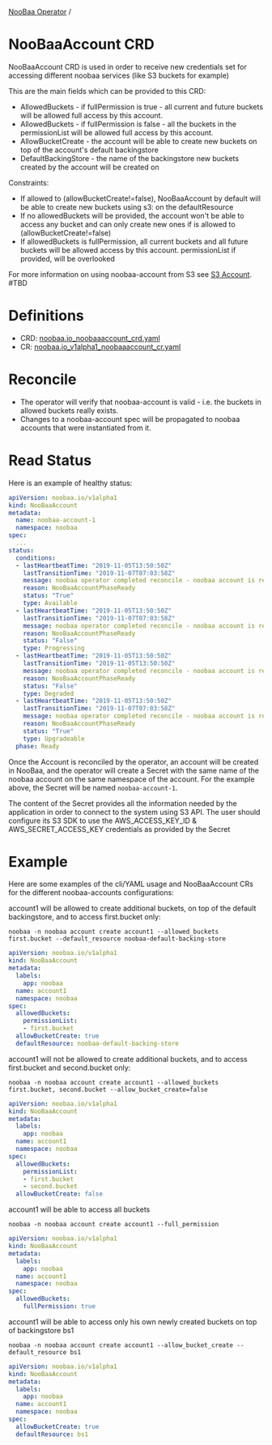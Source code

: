 [NooBaa Operator](../README.md) /
# NooBaaAccount CRD

NooBaaAccount CRD is used in order to receive new credentials set for accessing different noobaa services (like S3 buckets for example)

This are the main fields which can be provided to this CRD:
- AllowedBuckets - if fullPermission is true - all current and future buckets will be allowed full access by this account.
- AllowedBuckets - if fullPermission is false - all the buckets in the permissionList will be allowed full access by this account.
- AllowBucketCreate - the account will be able to create new buckets on top of the account's default backingstore
- DefaultBackingStore - the name of the backingstore new buckets created by the account will be created on

Constraints:
- If allowed to (allowBucketCreate!=false), NooBaaAccount by default will be able to create new buckets using s3: on the defaultResource
- If no allowedBuckets will be provided, the account won't be able to access any bucket and can only create new ones if is allowed to (allowBucketCreate!=false)
- If allowedBuckets is fullPermission, all current buckets and all future buckets will be allowed access by this account. permissionList if provided, will be overlooked

For more information on using noobaa-account from S3 see [S3 Account](s3-account.md). #TBD

# Definitions

- CRD: [noobaa.io_noobaaaccount_crd.yaml](../deploy/crds/noobaa.io_noobaaaccounts_crd.yaml)
- CR: [noobaa.io_v1alpha1_noobaaaccount_cr.yaml](../deploy/crds/noobaa.io_v1alpha1_noobaaaccount_cr.yaml)


# Reconcile

- The operator will verify that noobaa-account is valid - i.e. the buckets in allowed buckets really exists.
- Changes to a noobaa-account spec will be propagated to noobaa accounts that were instantiated from it.

# Read Status

Here is an example of healthy status:

```yaml
apiVersion: noobaa.io/v1alpha1
kind: NooBaaAccount
metadata:
  name: noobaa-account-1
  namespace: noobaa
spec:
  ...
status:
  conditions:
  - lastHeartbeatTime: "2019-11-05T13:50:50Z"
    lastTransitionTime: "2019-11-07T07:03:58Z"
    message: noobaa operator completed reconcile - noobaa account is ready
    reason: NooBaaAccountPhaseReady
    status: "True"
    type: Available
  - lastHeartbeatTime: "2019-11-05T13:50:50Z"
    lastTransitionTime: "2019-11-07T07:03:58Z"
    message: noobaa operator completed reconcile - noobaa account is ready
    reason: NooBaaAccountPhaseReady
    status: "False"
    type: Progressing
  - lastHeartbeatTime: "2019-11-05T13:50:50Z"
    lastTransitionTime: "2019-11-05T13:50:50Z"
    message: noobaa operator completed reconcile - noobaa account is ready
    reason: NooBaaAccountPhaseReady
    status: "False"
    type: Degraded
  - lastHeartbeatTime: "2019-11-05T13:50:50Z"
    lastTransitionTime: "2019-11-07T07:03:58Z"
    message: noobaa operator completed reconcile - noobaa account is ready
    reason: NooBaaAccountPhaseReady
    status: "True"
    type: Upgradeable
  phase: Ready
```
Once the Account is reconciled by the operator, an account will be created in NooBaa, and the operator will create a Secret with the same name of the noobaa account on the same namespace of the account. For the example above, the Secret will be named `noobaa-account-1`.

The content of the Secret provides all the information needed by the application in order to connect to the system using S3 API. The user should configure its S3 SDK to use the AWS_ACCESS_KEY_ID & AWS_SECRET_ACCESS_KEY credentials as provided by the Secret


# Example

Here are some examples of the cli/YAML usage and NooBaaAccount CRs for the different noobaa-accounts configurations:

account1 will be allowed to create additional buckets, on top of the default backingstore, and to access first.bucket only:
```shell
noobaa -n noobaa account create account1 --allowed_buckets first.bucket --default_resource noobaa-default-backing-store
```
```yaml
apiVersion: noobaa.io/v1alpha1
kind: NooBaaAccount
metadata:
  labels:
    app: noobaa
  name: account1
  namespace: noobaa
spec:
  allowedBuckets:
    permissionList: 
    - first.bucket
  allowBucketCreate: true
  defaultResource: noobaa-default-backing-store
```

account1 will not be allowed to create additional buckets, and to access first.bucket and second.bucket only:
```shell
noobaa -n noobaa account create account1 --allowed_buckets first.bucket, second.bucket --allow_bucket_create=false
```
```yaml
apiVersion: noobaa.io/v1alpha1
kind: NooBaaAccount
metadata:
  labels:
    app: noobaa
  name: account1
  namespace: noobaa
spec:
  allowedBuckets:
    permissionList:
    - first.bucket
    - second.bucket
  allowBucketCreate: false
```

account1 will be able to access all buckets
```shell
noobaa -n noobaa account create account1 --full_permission
```
```yaml
apiVersion: noobaa.io/v1alpha1
kind: NooBaaAccount
metadata:
  labels:
    app: noobaa
  name: account1
  namespace: noobaa
spec:
  allowedBuckets:
    fullPermission: true
```

account1 will be able to access only his own newly created buckets on top of backingstore bs1
```shell
noobaa -n noobaa account create account1 --allow_bucket_create --default_resource bs1
```
```yaml
apiVersion: noobaa.io/v1alpha1
kind: NooBaaAccount
metadata:
  labels:
    app: noobaa
  name: account1
  namespace: noobaa
spec:
  allowBucketCreate: true
  defaultResource: bs1
```
